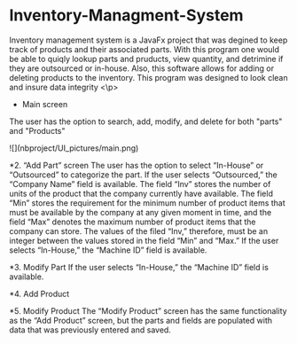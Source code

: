 # Inventory-Managment-System

<p>Inventory management system is a JavaFx project that was degined to keep track of products and their associated parts. With this program one would be able to quiqly lookup parts and pruducts, view quantity, and detrimine if they are outsourced or in-house. Also, this software allows for adding or deleting products to the inventory. This  program was designed to look clean and insure data integrity <\p>

* Main screen 
<p>The user has the option to search, add, modify, and delete for both "parts" and "Products"<p>
 ![](nbproject/UI_pictures/main.png)

*2. “Add Part” screen
The user has the option to select “In-House” or “Outsourced” to categorize the part.  If the user selects “Outsourced,” the “Company Name” field is available.
The field “Inv” stores the number of units of the product that the company currently have available. The field “Min” stores the requirement for the minimum number of product items that must be available by the company at any given moment in time, and the field “Max” denotes the maximum number of product items that the company can store. The values of the filed “Inv,” therefore, must be an integer between the values stored in the field “Min” and “Max.” 
If the user selects “In-House,” the “Machine ID” field is available.

*3.  Modify Part
If the user selects “In-House,” the “Machine ID” field is available.

*4.  Add Product

*5. Modify Product
The “Modify Product” screen has the same functionality as the “Add Product” screen, but the parts and fields are populated with data that was previously entered and saved.  
